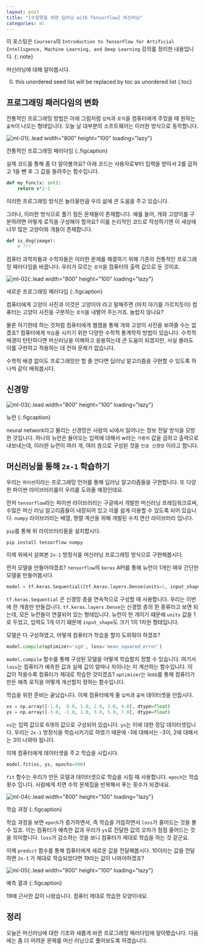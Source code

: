 ```yaml
---
layout: post
title: "[수알못을 위한 딥러닝 with Tensorflow] 머신러닝"
categories: ml
---
```


이 포스팅은 `Coursera`의 `Introduction to TensorFlow for Artificial Intelligence, Machine Learning, and Deep Learning` 강의를 정리한 내용입니다.
{:.note}

머신러닝에 대해 알아봅시다.

0. this unordered seed list will be replaced by toc as unordered list
{:toc}

## 프로그래밍 패러다임의 변화

전통적인 프로그래밍 방법은 아래 그림처럼 `입력`과 `로직`을 컴퓨터에게 주었을 때 원하는 `출력`이 나오는 형태입니다. 오늘 날 대부분의 소프트웨어는 이러한 방식으로 동작합니다.

![ml-01](/assets/img/ml-01.jpg){:.lead width="800" height="100" loading="lazy"}

전통적인 프로그래밍 패러다임
{:.figcaption}

실제 코드를 통해 좀 더 알아볼까요? 아래 코드는 사용자로부터 입력을 받아서 2를 곱하고 1을 뺀 후 그 값을 돌려주는 함수입니다.

```python
def my_func(x: int):
    return x*2-1
```

이러한 프로그래밍 방식은 놀라울만큼 우리 삶에 큰 도움을 주고 있습니다.


그러나, 이러한 방식으로 풀기 힘든 문제들이 존재합니다. 예를 들어, 개와 고양이를 구분하려면 어떻게 로직을 구성해야 할까요? 이를 논리적인 코드로 작성하기엔 이 세상에 너무 많은 고양이와 개들이 존재합니다.

```python
def is_dog(image):
    # ???
```

컴퓨터 과학자들과 수학자들은 이러한 문제를 해결하기 위해 기존의 전통적인 프로그래밍 패러다임을 바꿉니다. 우리가 모르는 `로직`을 컴퓨터의 출력 값으로 둔 것이죠.

![ml-02](/assets/img/ml-02.jpg){:.lead width="800" height="100" loading="lazy"}

새로운 프로그래밍 패러다임
{:.figcaption}

컴퓨터에게 고양이 사진과 이것은 고양이야 라고 말해주면 (마치 아기를 가르치듯이) 컴퓨터는 고양이 사진을 구분하는 `로직`을 내뱉어 주는거죠. 놀랍지 않나요?


물론 아기한테 하는 것처럼 컴퓨터에게 웹캠을 통해 개와 고양이 사진을 보여줄 수는 없겠죠? 컴퓨터에게 `학습`을 시키기 위한 다양한 수학적 통계학적 방법이 있습니다. 수학적 배경이 탄탄하다면 머신러닝을 이해하고 응용하는데 큰 도움이 되겠지만, 사실 몰라도 이를 구현하고 적용하는 데 전혀 문제가 없습니다.


수학적 배경 없이도 프로그래밍만 할 줄 안다면 딥러닝 알고리즘을 구현할 수 있도록 하나씩 같이 배워봅시다.

## 신경망

![ml-03](/assets/img/ml-03.jpeg){:.lead width="800" height="100" loading="lazy"}

뉴런
{:.figcaption}

neural network라고 불리는 신경망은 사람의 뇌에서 일어나는 정보 전달 방식을 모방한 것입니다. 하나의 뉴런은 들어오는 입력에 대해서 w라는 `가중치` 값을 곱하고 출력으로 내보내는데, 이러한 뉴런이 여러 개, 여러 층으로 구성된 것을 `인공 신경망` 이라고 합니다.


## 머신러닝을 통해 `2x-1` 학습하기

우리는 `파이썬`이라는 프로그래밍 언어를 통해 딥러닝 알고리즘들을 구현합니다. 또 다양한 파이썬 라이브러리를이 우리릍 도와줄 예정인데요.


먼저 `tensorflow`라는 파이썬 라이브러리는 구글에서 개발한 머신러닝 프레임워크로써, 수많은 머신 러닝 알고리즘들이 내장되어 있고 이를 쉽게 이용할 수 있도록 되어 있습니다. `numpy` 라이브러리는 배열, 행렬 계산을 위해 개발된 수치 연산 라이브러리 입니다.


`pip`를 통해 위 라이브러리들을 설치합시다.

```
pip install tensorflow numpy
```

이제 위에서 살펴본 `2x-1` 방정식을 머신러닝 프로그래밍 방식으로 구현해봅시다.


먼저 모델을 만들어야겠죠? `tensorflow`의 `keras` API를 통해 뉴런이 1개인 매우 간단한 모델을 만들어봅시다.

```python
model = tf.keras.Sequential([tf.keras.layers.Dense(units=1, input_shape=[1])])
```

`tf.keras.Sequential` 은 신경망 층을 연속적으로 구성할 때 사용합니다. 우리는 이번에 한 개층만 만들겁니다. `tf.keras.layers.Dense`는 신경망 층의 한 종류라고 보면 되는데, 모든 뉴런들이 연결되어 있는 형태입니다. 뉴런이 한 개이기 떄문에 `units` 값을 1로 두었고, 입력도 1개 이기 떄문에 `input_shape`도 크기 1의 1차원 형태입니다.


모델은 다 구성하였고, 어떻게 컴퓨터가 학습을 할지 도와줘야 하겠죠?

```python
model.compile(optimizer='sgd', loss='mean_squared_error')
```

`model.compile` 함수를 통해 구성된 모델을 어떻게 학습할지 정할 수 있습니다. 여기서 `loss`는 컴퓨터가 예측한 값과 실제 값이 얼마나 차이나는 지 계산하는 함수입니다. 이 값이 작을수록 컴퓨터가 제대로 학습한 것이겠죠? `optimizer`는 loss를 통해 컴퓨터가 만든 예측 로직을 어떻게 개선할지 정하는 함수입니다.


학습을 위한 준비는 끝났습니다. 이제 컴퓨터에게 줄 `입력`과 `출력` 데이터셋을 만듭시다.

```python
xs = np.array([-1.0,  0.0, 1.0, 2.0, 3.0, 4.0], dtype=float)
ys = np.array([-3.0, -1.0, 1.0, 3.0, 5.0, 7.0], dtype=float)
```

`xs`는 입력 값으로 6개의 값으로 구성되어 있습니다. `ys`는 이에 대한 정답 데이터셋입니다. 우리는 `2x-1` 방정식을 학습시키기로 하였기 때문에 -1에 대해서는 -3이, 2에 대해서는 3이 나와야 됩니다.


이제 컴퓨터에게 데이터셋을 주고 학습을 시킵시다.

```python
model.fit(xs, ys, epochs=500)
```

`fit` 함수는 우리가 만든 모델과 데이터셋으로 학습을 시킬 때 사용합니다. `epoch`는 학습 횟수 입니다. 사람에게 치면 수학 문제집을 반복해서 푸는 횟수가 되겠네요.


![ml-04](/assets/img/ml-04.png){:.lead width="800" height="100" loading="lazy"}

학습 과정
{:.figcaption}

학습 과정을 보면 `epoch`가 증가하면서, 즉 학습을 거듭하면서 `loss`가 줄어드는 것을 볼 수 있죠. 이는 컴퓨터가 예측한 값과 우리가 `ys`로 전달한 값의 오차가 점점 줄어드는 것을 의미합니다. `loss`가 감소하는 것을 보니 컴퓨터가 제대로 학습을 하는 것 같군요.


이제 `predict` 함수를 통해 컴퓨터에게 새로운 값을 전달해봅시다. 10이라는 값을 전달하면 `2x-1` 가 제대로 학습되었다면 19라는 값이 나와야하겠죠?


![ml-05](/assets/img/ml-05.png){:.lead width="800" height="100" loading="lazy"}

예측 결과
{:.figcaption}

19에 근사한 값이 나왔습니다. 컴퓨터 제대로 학습한 모양이네요.

## 정리

오늘은 머신러닝에 대한 기초와 새롭게 바뀐 프로그래밍 패러다임에 알아봤습니다. 다음에는 좀 더 어려운 문제를 머신 러닝으로 풀어보도록 하겠습니다.